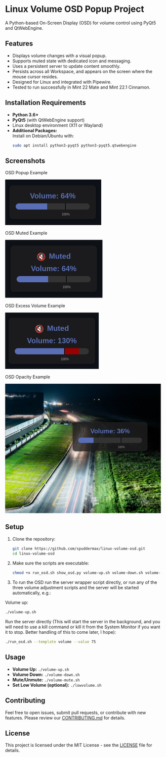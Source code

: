 # Linux Volume OSD Popup Project

A Python-based On-Screen Display (OSD) for volume control using PyQt5 and QtWebEngine.

## Features

- Displays volume changes with a visual popup.
- Supports muted state with dedicated icon and messaging.
- Uses a persistent server to update content smoothly.
- Persists across all Workspace, and appears on the screen where the mouse cursor resides.
- Designed for Linux and integrated with Pipewire.
- Tested to run successfully in Mint 22 Mate and Mint 22.1 Cinnamon.

## Installation Requirements

- **Python 3.6+**
- **PyQt5** (with QtWebEngine support)
- Linux desktop environment (X11 or Wayland)
- **Additional Packages:**  
  Install on Debian/Ubuntu with:
  ```bash
  sudo apt install python3-pyqt5 python3-pyqt5.qtwebengine
  ```
## Screenshots

OSD Popup Example

![OSD Popup Example](screenshots/osd_64.png)


OSD Muted Example

![OSD Muted Example](screenshots/osd_64_muted.png)


OSD Excess Volume Example

![OSD Excess Volume Example](screenshots/osd_130_muted.png)

OSD Opacity Example

![OSD Excess Volume Example](screenshots/osd_36_opacity.png)

## Setup

1. Clone the repository:
   ```bash
   git clone https://github.com/spuddermax/linux-volume-osd.git
   cd linux-volume-osd
   ```

2. Make sure the scripts are executable:
   ```bash
   chmod +x run_osd.sh show_osd.py volume-up.sh volume-down.sh volume-mute.sh lowvolume.sh
   ```

3. To run the OSD run the server wrapper script directly, or run any of the three volume adjustment scripts and the server will be started automatically, e.g.:

Volume up:
   ```bash
   ./volume-up.sh
   ```

Run the server directly (This will start the server in the background, and you will need to use a kill command or kill it from the System Monitor if you want it to stop. Better handling of this to come later, I hope):
   ```bash
   ./run_osd.sh --template volume --value 75
   ```

## Usage

- **Volume Up:** `./volume-up.sh`  
- **Volume Down:** `./volume-down.sh`  
- **Mute/Unmute:** `./volume-mute.sh`  
- **Set Low Volume (optional):** `./lowvolume.sh`  

## Contributing

Feel free to open issues, submit pull requests, or contribute with new features. Please review our [CONTRIBUTING.md](CONTRIBUTING.md) for details.

## License

This project is licensed under the MIT License - see the [LICENSE](LICENSE) file for details.
